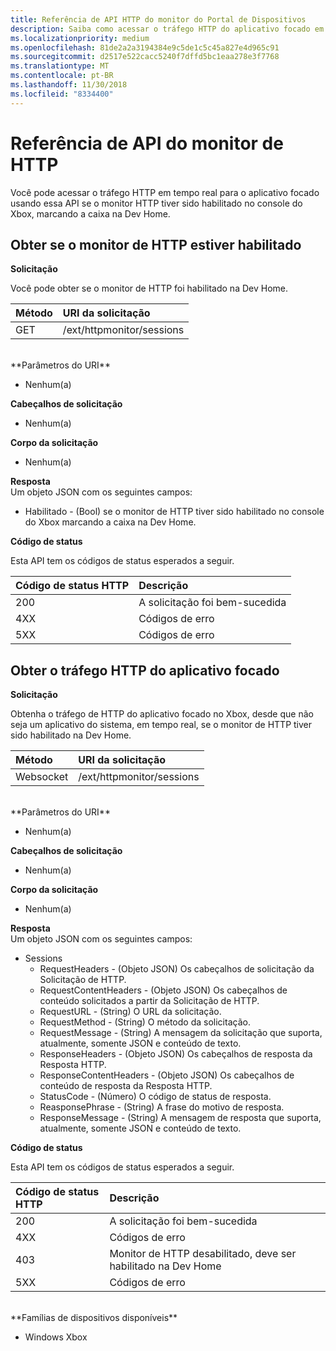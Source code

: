 ```yaml
---
title: Referência de API HTTP do monitor do Portal de Dispositivos
description: Saiba como acessar o tráfego HTTP do aplicativo focado em um Xbox.
ms.localizationpriority: medium
ms.openlocfilehash: 81de2a2a3194384e9c5de1c5c45a827e4d965c91
ms.sourcegitcommit: d2517e522cacc5240f7dffd5bc1eaa278e3f7768
ms.translationtype: MT
ms.contentlocale: pt-BR
ms.lasthandoff: 11/30/2018
ms.locfileid: "8334400"
---
```

# <a name="http-monitor-api-reference"></a>Referência de API do monitor de HTTP   
Você pode acessar o tráfego HTTP em tempo real para o aplicativo focado usando essa API se o monitor HTTP tiver sido habilitado no console do Xbox, marcando a caixa na Dev Home.

## <a name="get-if-the-http-monitor-is-enabled"></a>Obter se o monitor de HTTP estiver habilitado

**Solicitação**

Você pode obter se o monitor de HTTP foi habilitado na Dev Home.

Método      | URI da solicitação
:------     | :-----
GET | /ext/httpmonitor/sessions
<br />
**Parâmetros do URI**

- Nenhum(a)

**Cabeçalhos de solicitação**

- Nenhum(a)

**Corpo da solicitação**

- Nenhum(a)

**Resposta**   
Um objeto JSON com os seguintes campos:

* Habilitado - (Bool) se o monitor de HTTP tiver sido habilitado no console do Xbox marcando a caixa na Dev Home.

**Código de status**

Esta API tem os códigos de status esperados a seguir.

Código de status HTTP      | Descrição
:------     | :-----
200 | A solicitação foi bem-sucedida
4XX | Códigos de erro
5XX | Códigos de erro

## <a name="get-http-traffic-from-the-focused-app"></a>Obter o tráfego HTTP do aplicativo focado
**Solicitação**

Obtenha o tráfego de HTTP do aplicativo focado no Xbox, desde que não seja um aplicativo do sistema, em tempo real, se o monitor de HTTP tiver sido habilitado na Dev Home.

Método      | URI da solicitação
:------     | :-----
Websocket | /ext/httpmonitor/sessions
<br />
**Parâmetros do URI**

- Nenhum(a)

**Cabeçalhos de solicitação**

- Nenhum(a)

**Corpo da solicitação**

- Nenhum(a)

**Resposta**   
Um objeto JSON com os seguintes campos:

* Sessions
    * RequestHeaders - (Objeto JSON) Os cabeçalhos de solicitação da Solicitação de HTTP.
    * RequestContentHeaders - (Objeto JSON) Os cabeçalhos de conteúdo solicitados a partir da Solicitação de HTTP.
    * RequestURL - (String) O URL da solicitação.
    * RequestMethod - (String) O método da solicitação.
    * RequestMessage - (String) A mensagem da solicitação que suporta, atualmente, somente JSON e conteúdo de texto.
    * ResponseHeaders - (Objeto JSON) Os cabeçalhos de resposta da Resposta HTTP.
    * ResponseContentHeaders - (Objeto JSON) Os cabeçalhos de conteúdo de resposta da Resposta HTTP.
    * StatusCode - (Número) O código de status de resposta.
    * ReasponsePhrase - (String) A frase do motivo de resposta.
    * ResponseMessage - (String) A mensagem de resposta que suporta, atualmente, somente JSON e conteúdo de texto.

**Código de status**

Esta API tem os códigos de status esperados a seguir.

Código de status HTTP      | Descrição
:------     | :-----
200 | A solicitação foi bem-sucedida
4XX | Códigos de erro
403 | Monitor de HTTP desabilitado, deve ser habilitado na Dev Home
5XX | Códigos de erro

<br />
**Famílias de dispositivos disponíveis**

* Windows Xbox